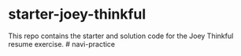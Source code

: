 # starter-joey-thinkful

This repo contains the starter and solution code for the Joey Thinkful resume exercise.
#   n a v i - p r a c t i c e  
 
